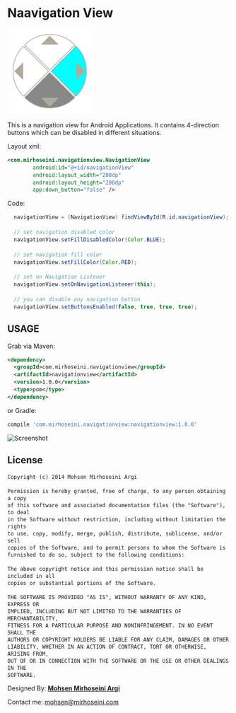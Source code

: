 Naavigation View
============

![Logo](/app/src/main/res/mipmap-xxxhdpi/ic_launcher.png)

This is a navigation view for Android Applications. It contains 4-direction buttons which can be disabled in different situations.

Layout xml:
```xml
<com.mirhoseini.navigationview.NavigationView
        android:id="@+id/navigationView"
        android:layout_width="200dp"
        android:layout_height="200dp"
        app:down_button="false" />
```  

Code:
```java
  navigationView = (NavigationView) findViewById(R.id.navigationView);

  // set navigation disabled color
  navigationView.setFillDisabledColor(Color.BLUE);

  // set navigation fill color
  navigationView.setFillColor(Color.RED);

  // set on Navigation Listener
  navigationView.setOnNavigationListener(this);

  // you can disable any navigation button
  navigationView.setButtonsEnabled(false, true, true, true);
```

USAGE
--------

Grab via Maven:
```xml
<dependency>
  <groupId>com.mirhoseini.navigationview</groupId>
  <artifactId>navigationview</artifactId>
  <version>1.0.0</version>
  <type>pom</type>
</dependency>
```
or Gradle:
```groovy
compile 'com.mirhoseini.navigationview:navigationview:1.0.0'
```

![Screenshot](/app/Screenshot.png)

License
-------

    Copyright (c) 2014 Mohsen Mirhoseini Argi
    
    Permission is hereby granted, free of charge, to any person obtaining a copy
    of this software and associated documentation files (the "Software"), to deal
    in the Software without restriction, including without limitation the rights
    to use, copy, modify, merge, publish, distribute, sublicense, and/or sell
    copies of the Software, and to permit persons to whom the Software is
    furnished to do so, subject to the following conditions:
    
    The above copyright notice and this permission notice shall be included in all
    copies or substantial portions of the Software.
    
    THE SOFTWARE IS PROVIDED "AS IS", WITHOUT WARRANTY OF ANY KIND, EXPRESS OR
    IMPLIED, INCLUDING BUT NOT LIMITED TO THE WARRANTIES OF MERCHANTABILITY,
    FITNESS FOR A PARTICULAR PURPOSE AND NONINFRINGEMENT. IN NO EVENT SHALL THE
    AUTHORS OR COPYRIGHT HOLDERS BE LIABLE FOR ANY CLAIM, DAMAGES OR OTHER
    LIABILITY, WHETHER IN AN ACTION OF CONTRACT, TORT OR OTHERWISE, ARISING FROM,
    OUT OF OR IN CONNECTION WITH THE SOFTWARE OR THE USE OR OTHER DEALINGS IN THE
    SOFTWARE.
    
Designed By: [<b>Mohsen Mirhoseini Argi</b>][1]<br />

Contact me: mohsen@mirhoseini.com

[1]: http://www.mirhoseini.com
